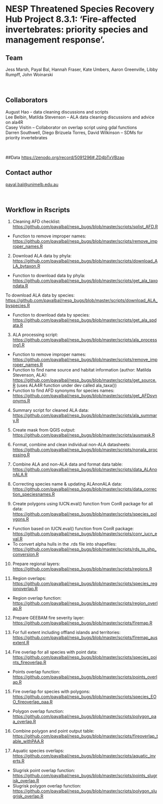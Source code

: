 # NESP Threatened Species Recovery Hub Project 8.3.1: ‘Fire-affected invertebrates: priority species and management response’.


## Team
Jess Marsh, Payal Bal, Hannah Fraser, Kate Umbers, Aaron Greenville, Libby Rumpff, John Woinarski <br> <br> <br>


## Collaborators
August Hao - data cleaning discussions and scripts <br>
Lee Belbin, Matilda Stevenson – ALA data cleaning discussions and advice on ala4R <br>
Casey Visitin – Collaborator on overlap script using gdal functions <br>
Darren Southwell, Diego Brizuela Torres, David Wilkinson  – SDMs for priority invertebrates <br> <br> <br>


##Data
https://zenodo.org/record/5091296#.ZD4bTxVBzao


## Contact author
payal.bal@unimelb.edu.au <br> <br> <br>

  
## Workflow in Rscripts
1.	Cleaning AFD checklist: https://github.com/payalbal/nesp_bugs/blob/master/scripts/splist_AFD.R  <br>
  *	Function to remove improper names: https://github.com/payalbal/nesp_bugs/blob/master/scripts/remove_improper_names.R <br>

2.	Download ALA data by phyla: https://github.com/payalbal/nesp_bugs/blob/master/scripts/download_ALA_bytaxon.R <br>
  *	Function to download data by phyla: https://github.com/payalbal/nesp_bugs/blob/master/scripts/get_ala_taxondata.R <br>

  To download ALA data by species: https://github.com/payalbal/nesp_bugs/blob/master/scripts/download_ALA_byspecies.R <br>
  *	Function to download data by species: https://github.com/payalbal/nesp_bugs/blob/master/scripts/get_ala_spdata.R <br>

3.	ALA processing script: https://github.com/payalbal/nesp_bugs/blob/master/scripts/ala_processing1.R <br>
  *	Function to remove improper names: https://github.com/payalbal/nesp_bugs/blob/master/scripts/remove_improper_names.R <br>
  *	Function to find name source and habitat information (author: Matilda Stevenson, ALA): https://github.com/payalbal/nesp_bugs/blob/master/scripts/get_source.R (uses ALA4R function under dev called ala_taxa()) <br>
  *	Function to find AFD synonyms for species names: https://github.com/payalbal/nesp_bugs/blob/master/scripts/get_AFDsynonyms.R <br>

4.	Summary script for cleaned ALA data: https://github.com/payalbal/nesp_bugs/blob/master/scripts/ala_summary.R <br>

5.	Create mask from QGIS output: https://github.com/payalbal/nesp_bugs/blob/master/scripts/ausmask.R <br>

6.	Format, combine and clean individual non-ALA datasheets: https://github.com/payalbal/nesp_bugs/blob/master/scripts/nonala_processing.R <br>

7.	Combine ALA and non-ALA data and format data table: https://github.com/payalbal/nesp_bugs/blob/master/scripts/data_ALAnonALA.R <br>

8.	Correcting species name & updating ALAnonALA data: https://github.com/payalbal/nesp_bugs/blob/master/scripts/data_correction_speciesnames.R <br>

9.	Create polygons using IUCN.eval() function from ConR package for all data: https://github.com/payalbal/nesp_bugs/blob/master/scripts/species_polygons.R <br>
  *	Function based on IUCN.eval() function from ConR package: https://github.com/payalbal/nesp_bugs/blob/master/scripts/conr_iucn_eval.R <br>
  *	To convert alpha hulls in the .rds file into shapefiles: https://github.com/payalbal/nesp_bugs/blob/master/scripts/rds_to_shp_conversion.R <br>

10.	Prepare regional layers: https://github.com/payalbal/nesp_bugs/blob/master/scripts/regions.R  <br>

11.	Region overlaps: https://github.com/payalbal/nesp_bugs/blob/master/scripts/species_regionoverlap.R <br>
  *	Region overlap function: https://github.com/payalbal/nesp_bugs/blob/master/scripts/region_overlap.R <br>

12.	Prepare GEEBAM fire severity layer: https://github.com/payalbal/nesp_bugs/blob/master/scripts/firemap.R <br>

13.	For full extent including offland islands and territories: https://github.com/payalbal/nesp_bugs/blob/master/scripts/firemap_ausextent.R <br>

14.	Fire overlap for all species with point data: https://github.com/payalbal/nesp_bugs/blob/master/scripts/species_points_fireoverlap.R <br>
  *	Points overlap function: https://github.com/payalbal/nesp_bugs/blob/master/scripts/points_overlap.R <br>

15.	Fire overlap for species with polygons: https://github.com/payalbal/nesp_bugs/blob/master/scripts/species_EOO_fireoverlap_paa.R  <br>
  *	Polygon overlap function: https://github.com/payalbal/nesp_bugs/blob/master/scripts/polygon_paa_overlap.R <br>

16.	Combine polygon and point output table: https://github.com/payalbal/nesp_bugs/blob/master/scripts/fireoverlap_table_withPAA.R <br>

17.	Aquatic species overlaps: https://github.com/payalbal/nesp_bugs/blob/master/scripts/aquatic_inverts.R <br>
  *	Slugrisk point overlap function: https://github.com/payalbal/nesp_bugs/blob/master/scripts/points_slugrisk_overlap.R <br>
  *	Slugrisk polygon overlap function: https://github.com/payalbal/nesp_bugs/blob/master/scripts/polygon_slugrisk_overlap.R <br>
 
